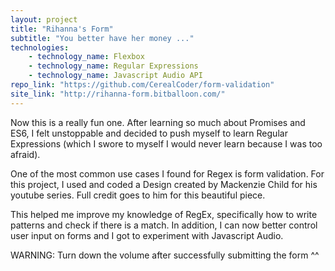 ```yaml
---
layout: project
title: "Rihanna's Form"
subtitle: "You better have her money ..."
technologies:
    - technology_name: Flexbox
    - technology_name: Regular Expressions
    - technology_name: Javascript Audio API
repo_link: "https://github.com/CerealCoder/form-validation"
site_link: "http://rihanna-form.bitballoon.com/"
---
```


Now this is a really fun one. After learning so much about Promises and ES6, I felt unstoppable and decided to push myself to learn Regular Expressions (which I swore to myself I would never learn because I was too afraid).

One of the most common use cases I found for Regex is form validation. For this project, I used and coded a Design created by Mackenzie Child for his youtube series. Full credit goes to him for this beautiful piece.

This helped me improve my knowledge of RegEx, specifically how to write patterns and check if there is a match. In addition, I can now better control user input on forms and I got to experiment with Javascript Audio.

WARNING: Turn down the volume after successfully submitting the form ^^
